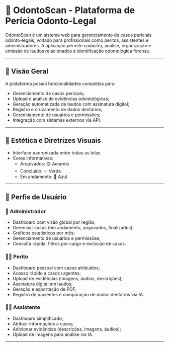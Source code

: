 # 🦷 OdontoScan - Plataforma de Perícia Odonto-Legal

OdontoScan é um sistema web para gerenciamento de casos periciais odonto-legais, voltado para profissionais como peritos, assistentes e administradores. A aplicação permite cadastro, análise, organização e emissão de laudos relacionados à identificação odontológica forense.

---

## 📌 Visão Geral

A plataforma possui funcionalidades completas para:

- Gerenciamento de casos periciais;
- Upload e análise de evidências odontológicas;
- Geração automatizada de laudos com assinatura digital;
- Registro e cruzamento de dados dentários;
- Gerenciamento de usuários e permissões;
- Integração com sistemas externos via API.

---

## 🎨 Estética e Diretrizes Visuais

- Interface padronizada entre todas as telas.
- Cores informativas:
  - Arquivados: 🟡 Amarelo
  - Concluído: ✅ Verde
  - Em andamento: 🔵 Azul

---

## 👥 Perfis de Usuário

### 🔧 Administrador
- Dashboard com visão global por região;
- Gerenciar casos (em andamento, arquivados, finalizados);
- Gráficos estatísticos por mês;
- Gerenciamento de usuários e permissões;
- Consulta rápida, filtros por cargo e exclusão de casos.

### 👨‍⚕️ Perito
- Dashboard pessoal com casos atribuídos;
- Acesso rápido a casos urgentes;
- Upload de evidências (imagens, áudios, descrições);
- Assinatura digital em laudos;
- Geração e exportação de PDF;
- Registro de pacientes e comparação de dados dentários via IA.

### 👩‍💼 Assistente
- Dashboard simplificado;
- Atribuir informações a casos;
- Adicionar evidências (descrições, imagens, áudios);
- Upload de imagens para análise via IA.

---